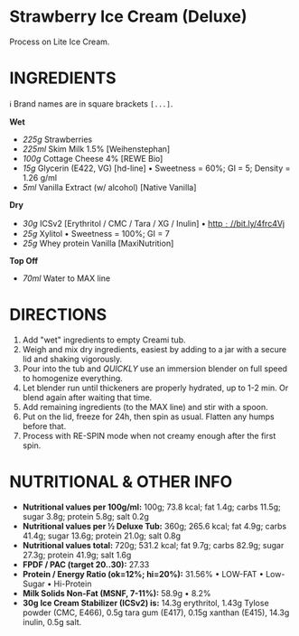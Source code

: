 # Strawberry Ice Cream (Deluxe)

Process on Lite Ice Cream.

# INGREDIENTS

ℹ️ Brand names are in square brackets `[...]`.

**Wet**

  - _225g_ Strawberries
  - _225ml_ Skim Milk 1.5% [Weihenstephan]
  - _100g_ Cottage Cheese 4% [REWE Bio]
  - _15g_ Glycerin (E422, VG) [hd-line] • Sweetness = 60%; GI = 5; Density = 1.26 g/ml
  - _5ml_ Vanilla Extract (w/ alcohol) [Native Vanilla]

**Dry**

  - _30g_ ICSv2 [Erythritol / CMC / Tara / XG / Inulin] • [http﹕//bit.ly/4frc4Vj](https://github.com/jhermann/ice-creamery/tree/main/recipes/Ice%20Cream%20Stabilizer%20%28ICS%29)
  - _25g_ Xylitol • Sweetness = 100%; GI = 7
  - _25g_ Whey protein Vanilla [MaxiNutrition]

**Top Off**

  - _70ml_ Water to MAX line

# DIRECTIONS

 1. Add "wet" ingredients to empty Creami tub.
 1. Weigh and mix dry ingredients, easiest by adding to a jar with a secure lid and shaking vigorously.
 1. Pour into the tub and *QUICKLY* use an immersion blender on full speed to homogenize everything.
 1. Let blender run until thickeners are properly hydrated, up to 1-2 min. Or blend again after waiting that time.
 1. Add remaining ingredients (to the MAX line) and stir with a spoon.
 1. Put on the lid, freeze for 24h, then spin as usual. Flatten any humps before that.
 1. Process with RE-SPIN mode when not creamy enough after the first spin.

# NUTRITIONAL & OTHER INFO
- **Nutritional values per 100g/ml:** 100g; 73.8 kcal; fat 1.4g; carbs 11.5g; sugar 3.8g; protein 5.8g; salt 0.2g
- **Nutritional values per ½ Deluxe Tub:** 360g; 265.6 kcal; fat 4.9g; carbs 41.4g; sugar 13.6g; protein 21.0g; salt 0.8g
- **Nutritional values total:** 720g; 531.2 kcal; fat 9.7g; carbs 82.9g; sugar 27.3g; protein 41.9g; salt 1.6g
- **FPDF / PAC (target 20..30):** 27.33
- **Protein / Energy Ratio (ok=12%; hi=20%):** 31.56% • LOW-FAT • Low-Sugar • Hi-Protein
- **Milk Solids Non-Fat (MSNF, 7-11%):** 58.9g • 8.2%
- **30g Ice Cream Stabilizer (ICSv2) is:** 14.3g erythritol, 1.43g Tylose powder (CMC, E466), 
0.5g tara gum (E417), 0.15g xanthan (E415),
14.3g inulin, 0.5g salt.
